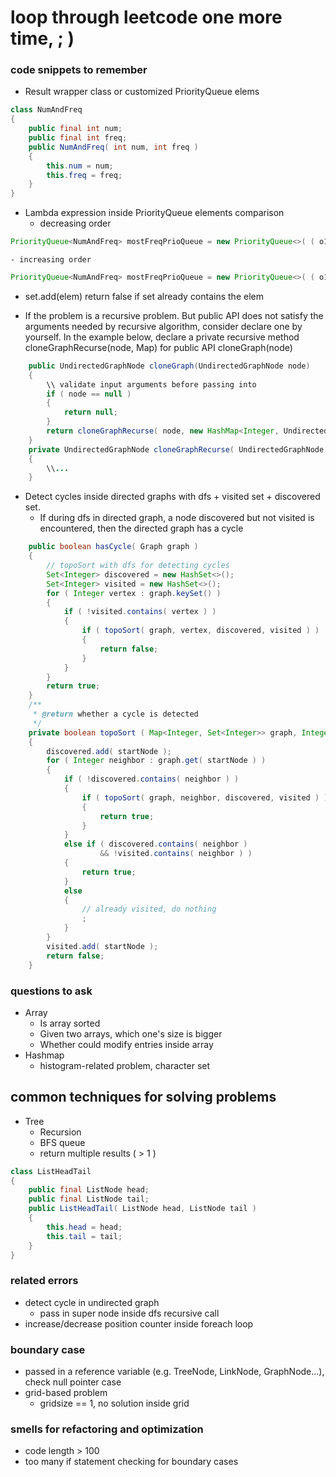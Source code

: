 # loop through leetcode one more time, ; )

### code snippets to remember
* Result wrapper class or customized PriorityQueue elems
```java
class NumAndFreq
{
	public final int num;
	public final int freq;
	public NumAndFreq( int num, int freq )
	{
		this.num = num;
		this.freq = freq;
	}
}
```
* Lambda expression inside PriorityQueue elements comparison
	- decreasing order
```java
PriorityQueue<NumAndFreq> mostFreqPrioQueue = new PriorityQueue<>( ( o1, o2 ) -> ( o2.freq - o1.freq ) );
```
	- increasing order
```java
PriorityQueue<NumAndFreq> mostFreqPrioQueue = new PriorityQueue<>( ( o1, o2 ) -> ( o1.freq - o2.freq ) );
```	

* set.add(elem) return false if set already contains the elem

* If the problem is a recursive problem. But public API does not satisfy the arguments needed by recursive algorithm, consider declare one by yourself. In the example below, declare a private recursive method cloneGraphRecurse(node, Map) for public API cloneGraph(node)
```java
	public UndirectedGraphNode cloneGraph(UndirectedGraphNode node) 
	{
		\\ validate input arguments before passing into 
		if ( node == null )
		{
			return null;
		}
		return cloneGraphRecurse( node, new HashMap<Integer, UndirectedGraphNode>() );
	}
	private UndirectedGraphNode cloneGraphRecurse( UndirectedGraphNode node, Map<Integer, UndirectedGraphNode> labelToNodeMap )
	{
		\\...
	}
```

* Detect cycles inside directed graphs with dfs + visited set + discovered set.
	* If during dfs in directed graph, a node discovered but not visited is encountered, then the directed graph has a cycle
```java
	public boolean hasCycle( Graph graph )
	{
	    // topoSort with dfs for detecting cycles
    	Set<Integer> discovered = new HashSet<>();
    	Set<Integer> visited = new HashSet<>();
    	for ( Integer vertex : graph.keySet() )
    	{
    		if ( !visited.contains( vertex ) )
    		{
    			if ( topoSort( graph, vertex, discovered, visited ) )
    			{
    				return false;
    			}
    		}
    	}
    	return true;
	}
    /**
     * @return whether a cycle is detected
     */
    private boolean topoSort ( Map<Integer, Set<Integer>> graph, Integer startNode, Set<Integer> discovered, Set<Integer> visited )
    {
    	discovered.add( startNode );
    	for ( Integer neighbor : graph.get( startNode ) )
    	{
    		if ( !discovered.contains( neighbor ) )
    		{
    			if ( topoSort( graph, neighbor, discovered, visited ) )
    			{
    				return true;
    			}
    		}
    		else if ( discovered.contains( neighbor ) 
    				&& !visited.contains( neighbor ) )
    		{
    			return true;
    		}
    		else
    		{
    			// already visited, do nothing
    			;
    		}
    	}
    	visited.add( startNode );
    	return false;
    }
```

### questions to ask
* Array
	* Is array sorted
	* Given two arrays, which one's size is bigger
	* Whether could modify entries inside array
* Hashmap
	* histogram-related problem, character set

## common techniques for solving problems
* Tree
	* Recursion
	* BFS queue
	* return multiple results ( > 1 )
```java
class ListHeadTail
{
	public final ListNode head;
	public final ListNode tail;
	public ListHeadTail( ListNode head, ListNode tail )
	{
		this.head = head;
		this.tail = tail;
	}
}
```


### related errors
* detect cycle in undirected graph
    - pass in super node inside dfs recursive call
* increase/decrease position counter inside foreach loop

### boundary case
* passed in a reference variable (e.g. TreeNode, LinkNode, GraphNode...), check null pointer case
* grid-based problem
	- gridsize == 1, no solution inside grid

### smells for refactoring and optimization
* code length > 100
* too many if statement checking for boundary cases